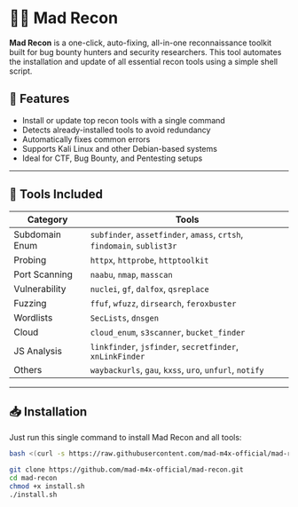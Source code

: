 # 🕵️‍♂️ Mad Recon

**Mad Recon** is a one-click, auto-fixing, all-in-one reconnaissance toolkit built for bug bounty hunters and security researchers. This tool automates the installation and update of all essential recon tools using a simple shell script.

## 🚀 Features

- Install or update top recon tools with a single command
- Detects already-installed tools to avoid redundancy
- Automatically fixes common errors
- Supports Kali Linux and other Debian-based systems
- Ideal for CTF, Bug Bounty, and Pentesting setups

---

## 🔧 Tools Included

| Category       | Tools                                                                 |
|----------------|-----------------------------------------------------------------------|
| Subdomain Enum | `subfinder`, `assetfinder`, `amass`, `crtsh`, `findomain`, `sublist3r` |
| Probing        | `httpx`, `httprobe`, `httptoolkit`                                   |
| Port Scanning  | `naabu`, `nmap`, `masscan`                                            |
| Vulnerability  | `nuclei`, `gf`, `dalfox`, `qsreplace`                                |
| Fuzzing        | `ffuf`, `wfuzz`, `dirsearch`, `feroxbuster`                          |
| Wordlists      | `SecLists`, `dnsgen`                                                  |
| Cloud          | `cloud_enum`, `s3scanner`, `bucket_finder`                           |
| JS Analysis    | `linkfinder`, `jsfinder`, `secretfinder`, `xnLinkFinder`             |
| Others         | `waybackurls`, `gau`, `kxss`, `uro`, `unfurl`, `notify`              |

---

## 📥 Installation

Just run this single command to install Mad Recon and all tools:

```bash
bash <(curl -s https://raw.githubusercontent.com/mad-m4x-official/mad-recon/main/install.sh)

git clone https://github.com/mad-m4x-official/mad-recon.git
cd mad-recon
chmod +x install.sh
./install.sh



